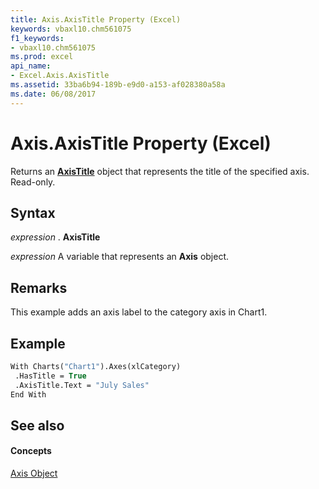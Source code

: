 ```yaml
---
title: Axis.AxisTitle Property (Excel)
keywords: vbaxl10.chm561075
f1_keywords:
- vbaxl10.chm561075
ms.prod: excel
api_name:
- Excel.Axis.AxisTitle
ms.assetid: 33ba6b94-189b-e9d0-a153-af028380a58a
ms.date: 06/08/2017
---
```



# Axis.AxisTitle Property (Excel)

Returns an  **[AxisTitle](axistitle-object-excel.md)** object that represents the title of the specified axis. Read-only.


## Syntax

 _expression_ . **AxisTitle**

 _expression_ A variable that represents an **Axis** object.


## Remarks

This example adds an axis label to the category axis in Chart1.


## Example


```vb
With Charts("Chart1").Axes(xlCategory) 
 .HasTitle = True 
 .AxisTitle.Text = "July Sales" 
End With
```


## See also


#### Concepts


[Axis Object](axis-object-excel.md)

